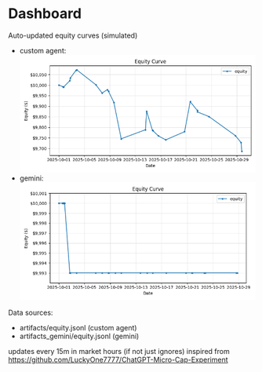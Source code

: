 # Dashboard

Auto-updated equity curves (simulated)

- custom agent: ![Equity Curve](artifacts/equity.png?v=175844c)
- gemini: ![Equity Curve (Gemini)](artifacts_gemini/equity.png?v=175844c)

Data sources:
- artifacts/equity.jsonl (custom agent)
- artifacts_gemini/equity.jsonl (gemini)

updates every 15m in market hours (if not just ignores)
inspired from https://github.com/LuckyOne7777/ChatGPT-Micro-Cap-Experiment